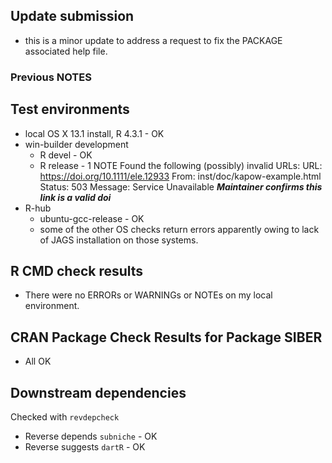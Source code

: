 ## Update submission
* this is a minor update to address a request to fix the PACKAGE associated help file. 


### Previous NOTES
 

## Test environments
* local OS X 13.1 install, R 4.3.1 - OK
* win-builder development
    * R devel   - OK
    * R release - 1 NOTE Found the following (possibly) invalid URLs:
  URL: https://doi.org/10.1111/ele.12933
    From: inst/doc/kapow-example.html
    Status: 503
    Message: Service Unavailable
    _**Maintainer confirms this link is a valid doi**_
* R-hub
     * ubuntu-gcc-release - OK
     * some of the other OS checks return errors apparently owing to lack of JAGS installation on those systems. 


## R CMD check results
* There were no ERRORs or WARNINGs or NOTEs on my local environment.

## CRAN Package Check Results for Package SIBER
* All OK

## Downstream dependencies
Checked with `revdepcheck`
* Reverse depends `subniche` - OK
* Reverse suggests `dartR` - OK

